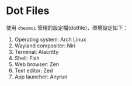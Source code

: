 # Dot Files

使用 `chezmoi` 管理的設定檔(dotfile)，環境設定如下：

1. Operating system: Arch Linux
2. Wayland compositer: Niri
3. Terminal: Alacritty
4. Shell: Fish
5. Web browser: Zen
6. Text editor: Zed
7. App launcher: Anyrun
